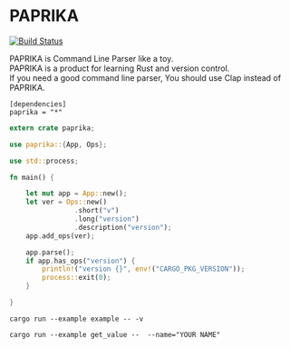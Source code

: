 # PAPRIKA 

[![Build Status](https://travis-ci.org/tak0-auk/paprika.svg?branch=master)](https://travis-ci.org/tak0-auk/paprika)

PAPRIKA is Command Line Parser like a toy.  
PAPRIKA is a product for learning Rust and version control.  
If you need a good command line parser,
You should use Clap instead of PAPRIKA.


```
[dependencies]
paprika = "*"
```

```Rust
extern crate paprika;

use paprika::{App, Ops};

use std::process;

fn main() {

    let mut app = App::new();
    let ver = Ops::new()
                .short("v")
                .long("version")
                .description("version");
    app.add_ops(ver);

    app.parse();
    if app.has_ops("version") {
        println!("version {}", env!("CARGO_PKG_VERSION"));
        process::exit(0);
    }

}
```
```
cargo run --example example -- -v
```

```
cargo run --example get_value --  --name="YOUR NAME"
```